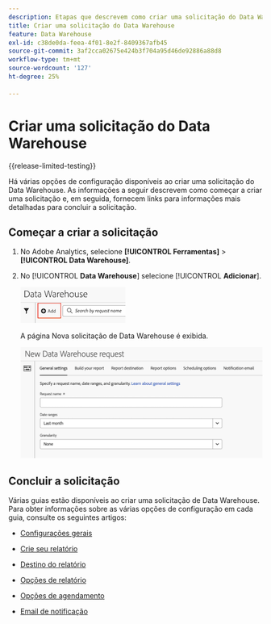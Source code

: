 ```yaml
---
description: Etapas que descrevem como criar uma solicitação do Data Warehouse.
title: Criar uma solicitação do Data Warehouse
feature: Data Warehouse
exl-id: c38de0da-feea-4f01-8e2f-8409367afb45
source-git-commit: 3af2cca02675e424b3f704a95d46de92886a88d8
workflow-type: tm+mt
source-wordcount: '127'
ht-degree: 25%

---
```


# Criar uma solicitação do Data Warehouse

{{release-limited-testing}}

Há várias opções de configuração disponíveis ao criar uma solicitação do Data Warehouse. As informações a seguir descrevem como começar a criar uma solicitação e, em seguida, fornecem links para informações mais detalhadas para concluir a solicitação.

## Começar a criar a solicitação

1. No Adobe Analytics, selecione **[!UICONTROL Ferramentas]** > **[!UICONTROL Data Warehouse]**.

1. No [!UICONTROL **Data Warehouse**] selecione [!UICONTROL **Adicionar**].

   ![Botão para adicionar uma solicitação](assets/dw-add-request.png)

   A página Nova solicitação de Data Warehouse é exibida.

   ![Guia Configurações gerais](assets/dw-general-settings.png)

## Concluir a solicitação

Várias guias estão disponíveis ao criar uma solicitação de Data Warehouse. Para obter informações sobre as várias opções de configuração em cada guia, consulte os seguintes artigos:

* [Configurações gerais](/help/export/data-warehouse/create-request/dw-general-settings.md)

* [Crie seu relatório](/help/export/data-warehouse/create-request/dw-request-build-report.md)

* [Destino do relatório](/help/export/data-warehouse/create-request/dw-request-report-destinations.md)

* [Opções de relatório](/help/export/data-warehouse/create-request/dw-request-report-options.md)

* [Opções de agendamento](/help/export/data-warehouse/create-request/dw-request-scheduling.md)

* [Email de notificação](/help/export/data-warehouse/create-request/dw-request-email.md)
